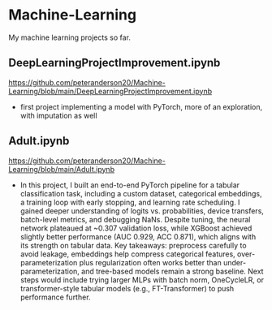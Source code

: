 # Machine-Learning
My machine learning projects so far. 

## DeepLearningProjectImprovement.ipynb
https://github.com/peteranderson20/Machine-Learning/blob/main/DeepLearningProjectImprovement.ipynb

- first project implementing a model with PyTorch, more of an exploration, with imputation as well

## Adult.ipynb
https://github.com/peteranderson20/Machine-Learning/blob/main/Adult.ipynb

- In this project, I built an end-to-end PyTorch pipeline for a tabular classification task, including a custom dataset, categorical embeddings, a training loop with early stopping, and learning rate scheduling. I gained deeper understanding of logits vs. probabilities, device transfers, batch-level metrics, and debugging NaNs. Despite tuning, the neural network plateaued at ~0.307 validation loss, while XGBoost achieved slightly better performance (AUC 0.929, ACC 0.871), which aligns with its strength on tabular data. Key takeaways: preprocess carefully to avoid leakage, embeddings help compress categorical features, over-parameterization plus regularization often works better than under-parameterization, and tree-based models remain a strong baseline. Next steps would include trying larger MLPs with batch norm, OneCycleLR, or transformer-style tabular models (e.g., FT-Transformer) to push performance further.
